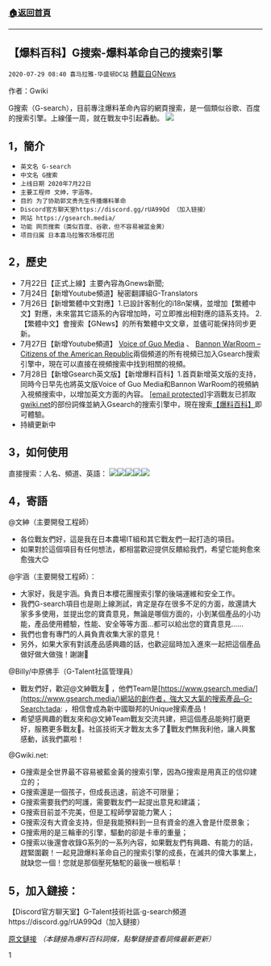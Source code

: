 ###  [:house:返回首頁](https://github.com/ourhimalayas/txt)
---

## 【爆料百科】G搜索-爆料革命自己的搜索引擎
`2020-07-29 08:40 喜马拉雅-华盛顿DC站` [轉載自GNews](https://gnews.org/zh-hant/279400/)

作者：Gwiki

G搜索（G-search），目前專注爆料革命內容的網頁搜索，是一個類似谷歌、百度的搜索引擎。上線僅一周，就在戰友中引起轟動。
![](https://s3.amazonaws.com/gnews-media-offload/wp-content/uploads/2020/07/29072243/Snip20200729_186.png)
##  1，簡介

- `英文名 G-search`
- `中文名 G搜索`
- `上线日期 2020年7月22日`
- `主要工程师 文绅，宇涵等。`
- `目的 为了协助郭文贵先生传播爆料革命`
- `Discord官方聊天室https://discord.gg/rUA99Qd （加入链接）`
- `网站 https://gsearch.media/`
- `功能 网页搜索（类似百度、谷歌，但不容易被蓝金黄）`
- `项目归属 日本喜马拉雅农场樱花团`

##  2，歷史

- 7月22日【正式上線】主要內容為Gnews新聞;
- 7月24日【新增Youtube頻道】秘密翻譯組G-Translators
- 7月26日【新增繁體中文對應】1.已設計客制化的i18n架構，並增加【繁體中文】對應，未來當其它語系的內容增加時，可立即推出相對應的語系支持。 2. 【繁體中文】會搜索【GNews】的所有繁體中文文章，並儘可能保持同步更新。
- 7月27日【新增Youtube頻道】 [Voice of Guo Media](https://www.youtube.com/channel/UCbujLoHxA16TveAXWGx2xSg) 、 [Bannon WarRoom – Citizens of the American Republic](https://www.youtube.com/c/CitizensoftheAmericanRepublic)兩個頻道的所有視頻已加入Gsearch搜索引擎中，現在可以直接在視頻搜索中找到相關的視頻。
- 7月28日【新增Gsearch英文版】【新增爆料百科】1.首頁新增英文版的支持，同時今日早先也將英文版Voice of Guo Media和Bannon WarRoom的視頻納入視頻搜索中，以增加英文方面的內容。 [\[email protected\]](/cdn-cgi/l/email-protection)宇涵戰友已抓取[gwiki.net](https://gwiki.net/)的部份詞條並納入Gsearch的搜索引擎中，現在搜索[【爆料百科】](https://gsearch.media/search?q=%252525E7%25252588%25252586%252525E6%25252596%25252599%252525E7%25252599%252525BE%252525E7%252525A7%25252591)即可體驗。
- 持續更新中

##  3，如何使用

直接搜索：人名、頻道、英語：
![](https://s3.amazonaws.com/gnews-media-offload/wp-content/uploads/2020/07/29075900/800px-Snip20200728_168.png)![](https://s3.amazonaws.com/gnews-media-offload/wp-content/uploads/2020/07/29075456/Snip20200729_182.png)![](https://s3.amazonaws.com/gnews-media-offload/wp-content/uploads/2020/07/29075613/Snip20200728_171.png)![](https://s3.amazonaws.com/gnews-media-offload/wp-content/uploads/2020/07/29075627/Snip20200728_172.png)![](https://s3.amazonaws.com/gnews-media-offload/wp-content/uploads/2020/07/29075525/Snip20200729_184.png)
##  4，寄語

@文紳（主要開發工程師）

- 各位戰友們好，這是我在日本農場IT組和其它戰友們一起打造的項目。
- 如果對於這個項目有任何想法，都相當歡迎提供反饋給我們，希望它能夠愈來愈強大😊


@宇涵（主要開發工程師）：

- 大家好，我是宇涵。負責日本櫻花團搜索引擎的後端運維和安全工作。
- 我們G-search項目也是剛上線測試，肯定是存在很多不足的方面，故還請大家多多使用，並提出您的寶貴意見，無論是哪個方面的，小到某個產品的小功能，產品使用體驗，性能、安全等等方面…都可以給出您的寶貴意見……
- 我們也會有專門的人員負責收集大家的意見！
- 另外，如果大家有對該產品感興趣的話，也歡迎屆時加入進來一起把這個產品做好做大做強！謝謝🙏


@Billy/中原佛手（G-Talent社區管理員）

- 戰友們好，歡迎@文紳戰友:tada: ，他們Team是[https://www.gsearch.media/](https://www.gsearch.media/)網站的創作者，強大又大氣的搜索產品–G-Search:tada: ，相信會成為新中國聯邦的Unique搜索產品！
- 希望感興趣的戰友來和@文紳Team戰友交流共建，把這個產品能夠打磨更好，服務更多戰友🙏。社區技術天才戰友太多了:pray:戰友們無我利他，讓人興奮感動，該我們贏啦！


@Gwiki.net:

- G搜索是全世界最不容易被藍金黃的搜索引擎，因為G搜索是用真正的信仰建立的；
- G搜索還是一個孩子，但成長迅速，前途不可限量；
- G搜索需要我們的呵護，需要戰友們一起提出意見和建議；
- G搜索目前並不完美，但是工程師學習能力驚人；
- G搜索沒有大資金支持，但是我能預料到一旦有資金的進入會是什麼景象；
- G搜索用的是三輪車的引擎，驅動的卻是卡車的重量；
- G搜索以後還會收錄G系列的一系列內容，如果戰友們有興趣、有能力的話，趕緊圍觀！一起見證爆料革命自己的搜索引擎的成長，在滅共的偉大事業上，就缺您一個！您就是那個壓死駱駝的最後一根稻草！


##  5，加入鏈接： 

【Discord官方聊天室】G-Talent技術社區·g-search頻道https://discord.gg/rUA99Qd（加入鏈接）

[原文鏈接](https://gwiki.net/wiki/index.php?title=G%E6%90%9C%E7%B4%A2%28G-search%29) *（本鏈接為爆料百科詞條，點擊鏈接查看詞條最新更新）*

1
